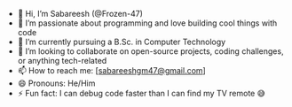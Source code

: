 - 👋 Hi, I’m Sabareesh (@Frozen-47)
- 👀 I’m passionate about programming and love building cool things with code
- 🌱 I’m currently pursuing a B.Sc. in Computer Technology
- 💞️ I’m looking to collaborate on open-source projects, coding challenges, or anything tech-related
- 📫 How to reach me: [sabareeshgm47@gmail.com]
- 😄 Pronouns: He/Him
- ⚡ Fun fact: I can debug code faster than I can find my TV remote 😅
<!---
Frozen-47/Frozen-47 is a ✨ special ✨ repository because its `README.md` (this file) appears on your GitHub profile.
You can click the Preview link to take a look at your changes.
--->
